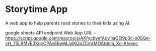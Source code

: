 # Storytime App
A web app to help parents read stories to their kids using AI.

google sheets API endpoint
Web App URL - https://script.google.com/macros/s/AKfycbyefAov1iaGEl9p3c-s0SQe-vH_75L9MvE3XqcCPAv8BwMJxlKQpZCmrMOAtddla_Xo-A/exec
